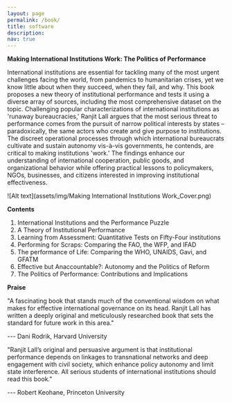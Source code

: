 ```yaml
---
layout: page
permalink: /book/
title: software
description:
nav: true
---
```


**Making International Institutions Work: The Politics of Performance**

International institutions are essential for tackling many of the most urgent challenges facing the world, from pandemics to humanitarian crises, yet we know little about when they succeed, when they fail, and why. This book proposes a new theory of institutional performance and tests it using a diverse array of sources, including the most comprehensive dataset on the topic. Challenging popular characterizations of international institutions as 'runaway bureaucracies,' Ranjit Lall argues that the most serious threat to performance comes from the pursuit of narrow political interests by states – paradoxically, the same actors who create and give purpose to institutions. The discreet operational processes through which international bureaucrats cultivate and sustain autonomy vis-à-vis governments, he contends, are critical to making institutions 'work.' The findings enhance our understanding of international cooperation, public goods, and organizational behavior while offering practical lessons to policymakers, NGOs, businesses, and citizens interested in improving institutional effectiveness.


![Alt text](assets/img/Making International Institutions Work_Cover.png)


**Contents**

1. International Institutions and the Performance Puzzle
2. A Theory of Institutional Performance
3. Learning from Assessment: Quantitative Tests on Fifty-Four institutions
4. Performing for Scraps: Comparing the FAO, the WFP, and IFAD
5. The performance of Life: Comparing the WHO, UNAIDS, Gavi, and GFATM
6. Effective but Anaccountable?: Autonomy and the Politics of Reform
7. The Politics of Performance: Contributions and Implications

**Praise**

"A fascinating book that stands much of the conventional wisdom on what makes for effective international governance on its head. Ranjit Lall has written a deeply original and meticulously researched book that sets the standard for future work in this area."

--- Dani Rodrik, Harvard University

"Ranjit Lall’s original and persuasive argument is that institutional performance depends on linkages to transnational networks and deep engagement with civil society, which enhance policy autonomy and limit state interference. All serious students of international institutions should read this book."

--- Robert Keohane, Princeton University


